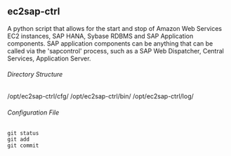 ## ec2sap-ctrl

A python script that allows for the start and stop of Amazon Web Services EC2 instances, SAP HANA, Sybase RDBMS and SAP Application components. SAP application components can be anything that can be called via the 'sapcontrol' process, such as a SAP Web Dispatcher, Central Services, Application Server.

###### Directory Structure

/opt/ec2sap-ctrl/cfg/
/opt/ec2sap-ctrl/bin/
/opt/ec2sap-ctrl/log/

###### Configuration File

```
git status
git add
git commit
```
